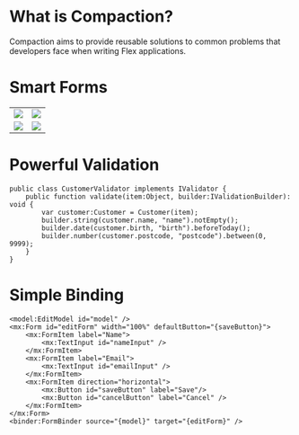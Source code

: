 # What is Compaction?

Compaction aims to provide reusable solutions to common problems that developers face when writing Flex applications. 

# Smart Forms

<table width="100%">
  <tr>
    <td width="50%"><img src="http://www.compactcode.com/wp-content/uploads/2009/09/notediting.png"/></td>
    <td width="50%"><img src="http://www.compactcode.com/wp-content/uploads/2009/09/notchanged.png"/></td>
  </tr>
  <tr>
    <td width="50%"><img src="http://www.compactcode.com/wp-content/uploads/2009/09/notvalid.png"/></td>
    <td width="50%"><img src="http://www.compactcode.com/wp-content/uploads/2009/09/saving.png"/></td>
  </tr>
</table>

# Powerful Validation

    public class CustomerValidator implements IValidator {
        public function validate(item:Object, builder:IValidationBuilder): void {
            var customer:Customer = Customer(item);
            builder.string(customer.name, "name").notEmpty();
            builder.date(customer.birth, "birth").beforeToday();
            builder.number(customer.postcode, "postcode").between(0, 9999);
        }
    }

# Simple Binding

    <model:EditModel id="model" />
    <mx:Form id="editForm" width="100%" defaultButton="{saveButton}">
        <mx:FormItem label="Name">
            <mx:TextInput id="nameInput" />
        </mx:FormItem>
        <mx:FormItem label="Email">
            <mx:TextInput id="emailInput" />
        </mx:FormItem>
        <mx:FormItem direction="horizontal">
            <mx:Button id="saveButton" label="Save"/>
            <mx:Button id="cancelButton" label="Cancel" />
        </mx:FormItem>
    </mx:Form>
    <binder:FormBinder source="{model}" target="{editForm}" />